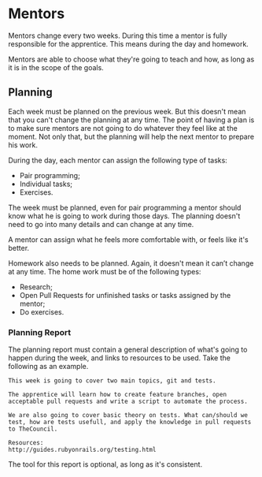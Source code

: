 Mentors
=======

Mentors change every two weeks. During this time a mentor is fully responsible for the apprentice. This means during the day and homework.

Mentors are able to choose what they're going to teach and how, as long as it is in the scope of the goals.

## Planning

Each week must be planned on the previous week. But this doesn't mean that you can't change the planning at any time. The point of having a plan is to make sure mentors are not going to do whatever they feel like at the moment. Not only that, but the planning will help the next mentor to prepare his work.

During the day, each mentor can assign the following type of tasks:

* Pair programming;
* Individual tasks;
* Exercises.

The week must be planned, even for pair programming a mentor should know what he is going to work during those days. The planning doesn't need to go into many details and can change at any time.

A mentor can assign what he feels more comfortable with, or feels like it's better.

Homework also needs to be planned. Again, it doesn't mean it can’t change at any time. The home work must be of the following types:

* Research;
* Open Pull Requests for unfinished tasks or tasks assigned by the mentor;
* Do exercises.

### Planning Report

The planning report must contain a general description of what's going to happen during the week, and links to resources to be used. Take the following as an example.

```
This week is going to cover two main topics, git and tests.

The apprentice will learn how to create feature branches, open acceptable pull requests and write a script to automate the process.

We are also going to cover basic theory on tests. What can/should we test, how are tests usefull, and apply the knowledge in pull requests to TheCouncil.

Resources:
http://guides.rubyonrails.org/testing.html
```

The tool for this report is optional, as long as it's consistent.
